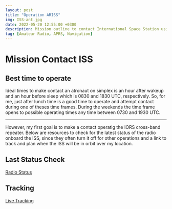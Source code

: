 ```yaml
---
layout: post
title: "Operation ARISS"
img: ISS-ant.jpg
date: 2022-05-20 12:55:00 +0300
description: Mission outline to contact International Space Station using FM simplex
tag: [Amateur Radio, APRS, Navigation]
---
```


# Mission Contact ISS

## Best time to operate

Ideal times to make contact an atronaut on simplex is an hour after wakeup and an hour before sleep which is 0830 and 1830 UTC, respectively.  So, for me, just after lunch time is a good time to operate and attempt contact during one of theses time frames.  During the weekends the time frame opens to possible operating times any time between 0730 and 1930 UTC.

---

However, my first goal is to make a contact operatig the IORS cross-band repeater. Below are resources to check for the latest status of the radio onboard the ISS, since they often turn it off for other operations and a link to track and plan when the ISS will be in orbit over my location.

## Last Status Check

[Radio Status](https://www.ariss.org/current-status-of-iss-stations.html)


## Tracking

[Live Tracking](https://www.n2yo.com/?s=25544)
